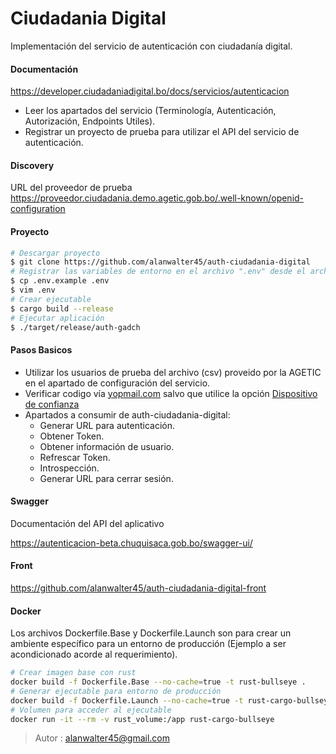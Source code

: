 # Ciudadania Digital

Implementación del servicio de autenticación con ciudadanía digital.

#### Documentación

https://developer.ciudadaniadigital.bo/docs/servicios/autenticacion

- Leer los apartados del servicio (Terminología, Autenticación, Autorización, Endpoints Utiles).
- Registrar un proyecto de prueba para utilizar el API del servicio de autenticación.

#### Discovery

URL del proveedor de prueba
https://proveedor.ciudadania.demo.agetic.gob.bo/.well-known/openid-configuration

#### Proyecto

```sh
# Descargar proyecto
$ git clone https://github.com/alanwalter45/auth-ciudadania-digital
# Registrar las variables de entorno en el archivo ".env" desde el archivo ".env.example"
$ cp .env.example .env
$ vim .env
# Crear ejecutable
$ cargo build --release
# Ejecutar aplicación
$ ./target/release/auth-gadch
```

#### Pasos Basicos

-   Utilizar los usuarios de prueba del archivo (csv) proveido por la AGETIC en el apartado de configuración del servicio.
-   Verificar codigo vía [yopmail.com](https://yopmail.com/en/wm) salvo que utilice la opción <u>Dispositivo de confianza</u>
-   Apartados a consumir de auth-ciudadania-digital:
    -   Generar URL para autenticación.
    -   Obtener Token.
    -   Obtener información de usuario.
    -   Refrescar Token.
    -   Introspección.
    -   Generar URL para cerrar sesión.

#### Swagger

Documentación del API del aplicativo

https://autenticacion-beta.chuquisaca.gob.bo/swagger-ui/

#### Front

https://github.com/alanwalter45/auth-ciudadania-digital-front

#### Docker

Los archivos Dockerfile.Base y Dockerfile.Launch son para crear un ambiente específico para un entorno de  producción (Ejemplo a ser acondicionado acorde al requerimiento).

```sh
# Crear imagen base con rust
docker build -f Dockerfile.Base --no-cache=true -t rust-bullseye .
# Generar ejecutable para entorno de producción
docker build -f Dockerfile.Launch --no-cache=true -t rust-cargo-bullseye .
# Volumen para acceder al ejecutable
docker run -it --rm -v rust_volume:/app rust-cargo-bullseye
```

> Autor : alanwalter45@gmail.com
